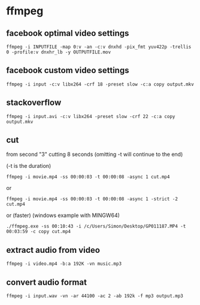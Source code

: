# ffmpeg

## facebook optimal video settings

```ffmpeg -i INPUTFILE -map 0:v -an -c:v dnxhd -pix_fmt yuv422p -trellis 0 -profile:v dnxhr_lb -y OUTPUTFILE.mov```

## facebook custom video settings

```ffmpeg -i input -c:v libx264 -crf 18 -preset slow -c:a copy output.mkv```

## stackoverflow

```ffmpeg -i input.avi -c:v libx264 -preset slow -crf 22 -c:a copy output.mkv```

## cut

from second "3" cutting 8 seconds (omitting -t will continue to the end)

(-t is the duration)

```ffmpeg -i movie.mp4 -ss 00:00:03 -t 00:00:08 -async 1 cut.mp4```

or

```ffmpeg -i movie.mp4 -ss 00:00:03 -t 00:00:08 -async 1 -strict -2 cut.mp4```

or (faster) (windows example with MINGW64)

```./ffmpeg.exe -ss 00:10:43 -i /c/Users/Simon/Desktop/GP011187.MP4 -t 00:03:59 -c copy cut.mp4```


## extract audio from video

```ffmpeg -i video.mp4 -b:a 192K -vn music.mp3```

## convert audio format

```ffmpeg -i input.wav -vn -ar 44100 -ac 2 -ab 192k -f mp3 output.mp3```

